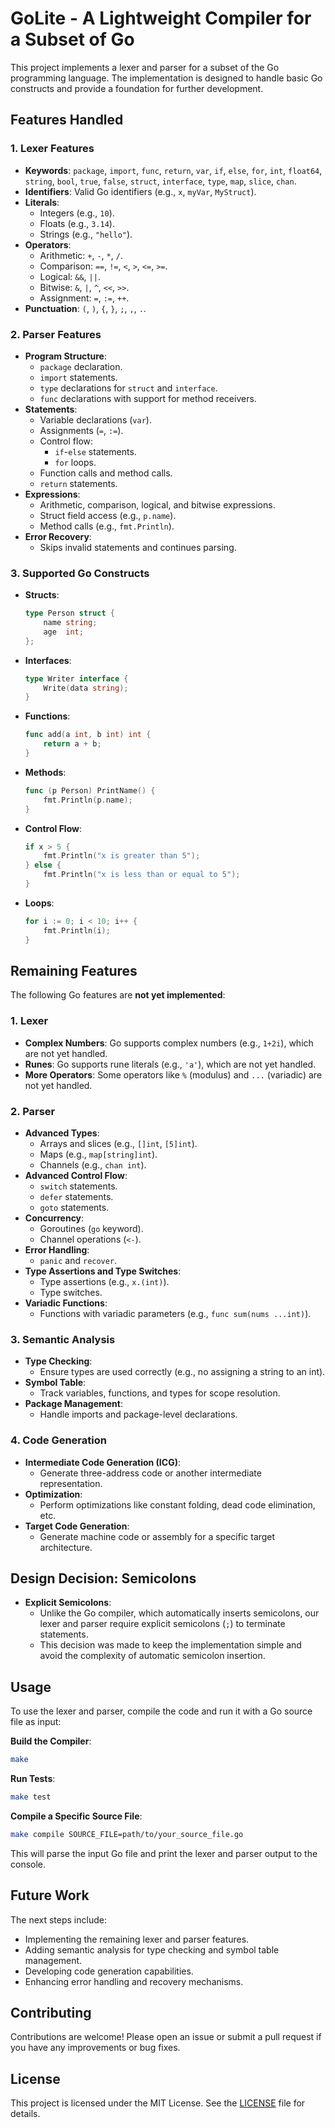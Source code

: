 # GoLite - A Lightweight Compiler for a Subset of Go

This project implements a lexer and parser for a subset of the Go programming language. The implementation is designed to handle basic Go constructs and provide a foundation for further development.

## Features Handled

### 1. Lexer Features
- **Keywords**: `package`, `import`, `func`, `return`, `var`, `if`, `else`, `for`, `int`, `float64`, `string`, `bool`, `true`, `false`, `struct`, `interface`, `type`, `map`, `slice`, `chan`.
- **Identifiers**: Valid Go identifiers (e.g., `x`, `myVar`, `MyStruct`).
- **Literals**:
  - Integers (e.g., `10`).
  - Floats (e.g., `3.14`).
  - Strings (e.g., `"hello"`).
- **Operators**:
  - Arithmetic: `+`, `-`, `*`, `/`.
  - Comparison: `==`, `!=`, `<`, `>`, `<=`, `>=`.
  - Logical: `&&`, `||`.
  - Bitwise: `&`, `|`, `^`, `<<`, `>>`.
  - Assignment: `=`, `:=`, `++`.
- **Punctuation**: `(`, `)`, `{`, `}`, `;`, `,`, `.`.

### 2. Parser Features
- **Program Structure**:
  - `package` declaration.
  - `import` statements.
  - `type` declarations for `struct` and `interface`.
  - `func` declarations with support for method receivers.
- **Statements**:
  - Variable declarations (`var`).
  - Assignments (`=`, `:=`).
  - Control flow:
    - `if`-`else` statements.
    - `for` loops.
  - Function calls and method calls.
  - `return` statements.
- **Expressions**:
  - Arithmetic, comparison, logical, and bitwise expressions.
  - Struct field access (e.g., `p.name`).
  - Method calls (e.g., `fmt.Println`).
- **Error Recovery**:
  - Skips invalid statements and continues parsing.

### 3. Supported Go Constructs
- **Structs**:
  ```go
  type Person struct {
      name string;
      age  int;
  };
  ```
- **Interfaces**:
  ```go
  type Writer interface {
      Write(data string);
  }
  ```
- **Functions**:
  ```go
  func add(a int, b int) int {
      return a + b;
  }
  ```
- **Methods**:
  ```go
  func (p Person) PrintName() {
      fmt.Println(p.name);
  }
  ```
- **Control Flow**:
  ```go
  if x > 5 {
      fmt.Println("x is greater than 5");
  } else {
      fmt.Println("x is less than or equal to 5");
  }
  ```
- **Loops**:
  ```go
  for i := 0; i < 10; i++ {
      fmt.Println(i);
  }
  ```

## Remaining Features

The following Go features are **not yet implemented**:

### 1. Lexer
- **Complex Numbers**: Go supports complex numbers (e.g., `1+2i`), which are not yet handled.
- **Runes**: Go supports rune literals (e.g., `'a'`), which are not yet handled.
- **More Operators**: Some operators like `%` (modulus) and `...` (variadic) are not yet handled.

### 2. Parser
- **Advanced Types**:
  - Arrays and slices (e.g., `[]int`, `[5]int`).
  - Maps (e.g., `map[string]int`).
  - Channels (e.g., `chan int`).
- **Advanced Control Flow**:
  - `switch` statements.
  - `defer` statements.
  - `goto` statements.
- **Concurrency**:
  - Goroutines (`go` keyword).
  - Channel operations (`<-`).
- **Error Handling**:
  - `panic` and `recover`.
- **Type Assertions and Type Switches**:
  - Type assertions (e.g., `x.(int)`).
  - Type switches.
- **Variadic Functions**:
  - Functions with variadic parameters (e.g., `func sum(nums ...int)`).

### 3. Semantic Analysis
- **Type Checking**:
  - Ensure types are used correctly (e.g., no assigning a string to an int).
- **Symbol Table**:
  - Track variables, functions, and types for scope resolution.
- **Package Management**:
  - Handle imports and package-level declarations.

### 4. Code Generation
- **Intermediate Code Generation (ICG)**:
  - Generate three-address code or another intermediate representation.
- **Optimization**:
  - Perform optimizations like constant folding, dead code elimination, etc.
- **Target Code Generation**:
  - Generate machine code or assembly for a specific target architecture.

## Design Decision: Semicolons
- **Explicit Semicolons**:
  - Unlike the Go compiler, which automatically inserts semicolons, our lexer and parser require explicit semicolons (`;`) to terminate statements.
  - This decision was made to keep the implementation simple and avoid the complexity of automatic semicolon insertion.

## Usage

To use the lexer and parser, compile the code and run it with a Go source file as input: 

**Build the Compiler**:  
```sh
make
```
**Run Tests**:  
```sh
make test
```
**Compile a Specific Source File**:  
```sh
make compile SOURCE_FILE=path/to/your_source_file.go
```  

This will parse the input Go file and print the lexer and parser output to the console.

## Future Work

The next steps include:
- Implementing the remaining lexer and parser features.
- Adding semantic analysis for type checking and symbol table management.
- Developing code generation capabilities.
- Enhancing error handling and recovery mechanisms.

## Contributing

Contributions are welcome! Please open an issue or submit a pull request if you have any improvements or bug fixes.

## License

This project is licensed under the MIT License. See the [LICENSE](LICENSE) file for details.
